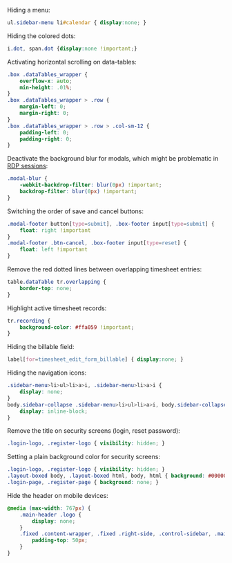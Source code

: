 
Hiding a menu:
```css
ul.sidebar-menu li#calendar { display:none; }
```

Hiding the colored dots:
```css
i.dot, span.dot {display:none !important;}
```

Activating horizontal scrolling on data-tables:
```css
.box .dataTables_wrapper {
    overflow-x: auto;
    min-height: .01%;
}
.box .dataTables_wrapper > .row {
    margin-left: 0;
    margin-right: 0;
}
.box .dataTables_wrapper > .row > .col-sm-12 {
    padding-left: 0;
    padding-right: 0;
}
```

Deactivate the background blur for modals, which might be problematic in [RDP sessions](https://github.com/kimai/kimai/discussions/4415):
```css
.modal-blur { 
    -webkit-backdrop-filter: blur(0px) !important;
    backdrop-filter: blur(0px) !important;
}
```

Switching the order of save and cancel buttons:
```css
.modal-footer button[type=submit], .box-footer input[type=submit] {
    float: right !important
}
.modal-footer .btn-cancel, .box-footer input[type=reset] {
    float: left !important
}
```

Remove the red dotted lines between overlapping timesheet entries:
```css
table.dataTable tr.overlapping {
    border-top: none;
}
```

Highlight active timesheet records:
```css
tr.recording {
    background-color: #ffa059 !important;
}
```

Hiding the billable field:
```css
label[for=timesheet_edit_form_billable] { display:none; }
```

Hiding the navigation icons:
```css
.sidebar-menu>li>ul>li>a>i, .sidebar-menu>li>a>i {
    display: none;
}
body.sidebar-collapse .sidebar-menu>li>ul>li>a>i, body.sidebar-collapse .sidebar-menu>li>a>i {
    display: inline-block;
}
```

Remove the title on security screens (login, reset password):
```css
.login-logo, .register-logo { visibility: hidden; }
```

Setting a plain background color for security screens:
```css
.login-logo, .register-logo { visibility: hidden; }
.layout-boxed body, .layout-boxed html, body, html { background: #000000; }
.login-page, .register-page { background: none; }
```

Hide the header on mobile devices:
```css
@media (max-width: 767px) {
    .main-header .logo {
        display: none;
    }
    .fixed .content-wrapper, .fixed .right-side, .control-sidebar, .main-sidebar {
        padding-top: 50px;
    }
}
```
